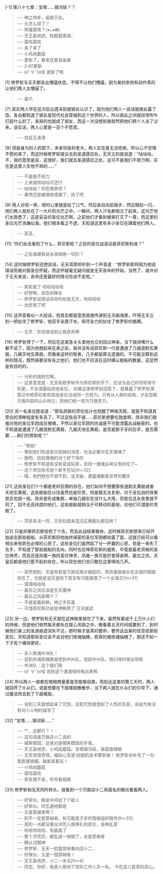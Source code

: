 
[-1] 第八十七章：宝塔……镇河妖？？
>--- 神之帅斧，留痕于此。<br>
>--- 头怎么绿了？<br>
>--- 玲瓏寶塔？(◕ᴗ◕✿)<br>
>--- 天王盖地虎，标题就离谱。<br>
>--- 莫哈莫哈<br>
>--- 来了来了<br>
>--- 小鸡炖蘑菇<br>
>--- 更新了，看来还是自由身<br>
>--- 2:40更新<br>
>--- (σﾟ∀ﾟ)σ哇 更新了鸭<br>

[1] 修罗斩与无天都呈出懵逼状态，不得不让他们懵逼，因为昊的安排和动作真的让他们两人太懵逼了。
>--- 留爪<br>

[7] 其实两人早在这次启出遗泽前就彼此认识了，因为他们两人一说话就彼此露了馅，各自都知道了彼此是现代社会穿越到这个世界的人，所以彼此之间就经常吹牛打屁什么的了，渐渐的也就成了朋友，而这一次没想到昊居然把他们两个人派了过来，说实话，两人心里是一百个不愿意。
>--- 宫廷玉液酒<br>

[8] 但是身为别人的部下，未来恰饭的老大，两人实在是无法拒绝，所以心不甘情不愿的来了，而这时候修罗斩提议去到圣道感应处，无天立刻就说道：“咕咕咕，不，我的意思是说，这很好，我们就去圣道感应之处，这可不是我们不努力啊，实在是这里人生地不熟的……”
>--- 不是我不努力<br>
>--- 上来就咕咕咕可还行<br>
>--- 咕咕咕！你在搞笑吧？<br>
>--- 果然还是被搞笑侵袭了，扬了吧<br>

[9] 两人对视一笑，顿时心里就是松了口气，然后各自向前踏步，然后眼前一闪，他们两人就处在了一大片的光芒之中，一瞬间，两人汗毛都倒立了起来，这光芒他们太熟悉了，这是妥妥的圣位光芒啊，之前他们才看到被昊打灭了一尊，而这里的圣位光芒浩瀚似海，他们根本看之不透，天知道这里有多少圣位在蹲着他们两人。
>--- 高圣。<br>

[11] “你们此去看到了什么，菲尼斯呢？之前的圣位战波动是菲尼斯和谁？”
>--- 之前谁跟我说永夜隔绝一切的？<br>

[14] 这时候修罗斩还想说话，无天耳旁却听到一个声音道：“修罗斩即将因为他说错话而被对面圣位怀疑，而这怀疑毫无疑问就是无天丧命的开始，当然了，或许对于无天来说，丧命还是最好的情况也说不定呢。”
>--- 笑死我了  哈哈哈哈哈<br>
>--- 好慘啊，波及到隊友<br>
>--- 修罗斩说错话丧命的却是无天，哈哈哈哈<br>
>--- 太好用了吧<br>

[15] 这声音看似一大段话，但其实都是意思直接传递到无天脑海里，吓得无天立刻一把扯住了修罗斩，他双手全是汗水，用尽全力的扯住了修罗斩的胳膊。
>--- 无天：你说错话别让我丧命啊<br>

[16] 修罗斩愣了一下，然后在这紧急关头里他也立刻回过神来，当下就闭嘴什么都不说了，因为他想起来在来之前，昊并没有说菲尼斯一行是遭遇了几艘道韵玄黄舰，几艘天地玄黄舰，而像昊这样的智者，几乎都是算无遗漏的，不可能没算到这样的情况，既然昊都没有告之他们，他们也不应该在这时确认舰船的数量，这显然是有目的的。
>--- 分析的很到位啊。<br>
>--- 这里意思是：无天和修罗斩作为菲尼斯的手下，应该为自己的领导保守机密，不会泄露给其他圣位。
如果这里修罗斩回答了，就暴露了修罗斩潜意识中把菲尼斯和其他圣位当成同一方势力。只有从人类的视角，才会忽略万族内部的山头林立，把他们统一视为万族势力。<br>

[20] 另一名圣位就说道：“那名鸽族的灵位估计也觉醒了种族天赋，就是不知道其旁白的清晰程度有多高了，不过这些且不提……菲尼斯想要吃独食啊，除非我们直接对他的圣位军团成员搜魂，不然以圣位军团的忠诚是不可能泄露此战秘密的，也不知道是遭遇了几艘道韵玄黄舰，几艘天地玄黄舰，是否是那子牙的后手，是否需要……我们的帮助呢？”
>--- “帮助”<br>
>--- 等到他们知道圣位挂掉的消息、也没必要对无天搜魂了<br>
>--- 搜吧，目前搜魂的没个好下场的<br>
>--- 修罗斩不知道有没有变成玩家，否则一搜魂主神又有的吃了~<br>
>--- 这个灵位账号是个新手在玩[fn=32]<br>
>--- 噗，他們想也不想不到，逆天級，連靈魂都是世界的觸手<br>

[21] 这些圣位们个个都是老奸巨猾的存在，他们如何不想要那些道韵玄黄舰或者天地玄黄舰，这些舰船在以往虽然也是珍贵，但是既无法复制，对于圣位战的效果其实也就一般，除非是形成集群，单独几艘实在没什么大用，但是在这永夜里就不同了，回不去高纬度的他们，这些舰船就相当于可移动的基地，对他们可谓是珍贵极了。
>--- 顶多多活一阵，灭世刻度来混沌玄黄舰队都没用？<br>

[22] 只是却被菲尼斯给抢了个先，而且此战结束极快，这时候菲尼斯想来已经开始追击那些舰船，从菲尼斯将他始终保密的圣位军团都给露了面，这就已经可以看得出来他势在必得的心思了，这些圣位们虽然起了分一杯羹的心思，但是一来失了先手，不知道了那些舰船的去向，同时也忌惮菲尼斯的威势，毕竟是最老资格的圣位神灵，而且还是凤凰一族的圣位神灵，凤凰一族可是厉害得紧啊，最古之凤，天皇后都是他们惹不起的存在，所以现在他们也只敢在这里嘀咕几声。
>--- 突然想到，天皇帝君是万族后期才崛起的，而凤凰族族长在古兽时期就存在了，也就是说天皇陛下其实有可能接盘了一个女海王[fn=31]<br>
>--- 滴滴咕咕咕<br>
>--- 最古之凤应该是先天魔神<br>
>--- 最古之凤是哪个？<br>
>--- 不就是羲和嘛，神之手狂喜<br>
>--- 可惜菲尼斯已经变烤鹌鹑了 日天威武<br>

[23] 另一边，修罗斩和无天就在这神殿里居住了下来，虽然有着成千上万仆人们的侍候，但是他们依然每天都处在提心吊胆之中，眼看着五天时间就要到了，到时候他们身上的圣道痕迹消失不见，那时候才是真的要命，要传达出昊的信息给那些圣位，天知道那些圣位会不会对他们炼魂抽魄，若真的被炼魂抽魄了，那还不如一下子死个痛快更好。
>--- 杀人炼魂中洲队！<br>
>--- 说到杀魂炼魄我就想到中州队，说起中州队，他们啥时候出场呢<br>
>--- 中洲队：这个我们熟<br>
>--- (σﾟ∀ﾟ)σ哇 说到这个渣渣啥时候出来鸭<br>

[24] 所以两人一直都在暗暗商量着是否能够自救，而到达这里的第三天时，两人就招呼了仆从们，说是想要在下面楼层散散步，当下两人就在仆从们的引导下，通过魔法阵去到了下面楼层。
>--- 说到三天就想起来了咒怨，说到咒怨就想起了人性的丑恶，话说为啥没有对小人物的描写了<br>

[32] “宝塔……镇河妖……”
>--- 艹，这都行？！<br>
>--- 这句话是万族店小二说的<br>
>--- 搞笑模因，这绝对是搞笑模因的手笔。<br>
>--- 天王盖地虎，小鸡炖蘑菇。宝塔镇河妖，香菇放辣椒<br>
>--- 无天觉得奇怪，福如心至道:挖掘机技术哪家强！
修罗斩也补充了一句:氢氦锂铍硼，碳氮氧氟氖！<br>
>--- 小鸡炖蘑菇<br>
>--- 莫哈莫哈<br>
>--- 奇变偶不变，符号看相限<br>

[33] 修罗斩和无天同时转头，就看到一个万族店小二用莫名的眼光看着两人。
>--- 好家伙，叛徒中间出了个敌人<br>
>--- 好家伙，同志遍地都是<br>
>--- 又是穿越者嗎？<br>
>--- 到不一定是穿越者，有可能是子牙的情报组织暗号[fn=33]<br>
>--- 真的一点都没看出洪荒人族挣扎的悲壮，各种乱穿<br>
>--- 哈哈哈哈哈，有画面了<br>
>--- 整个洪荒历，都乱成一锅粥了，全是穿越者<br>
>--- 确认过眼神<br>
>--- 修罗斩、无天一脸震惊地看向店小二...<br>
>--- 好傢伙，又是一個穿越者！<br>
>--- 天王盖地虎，小二一米五[fn=4]<br>
>--- 同志，你好，我是人族地下党的工作人员一名。
卡在这儿是真的恶心。<br>
